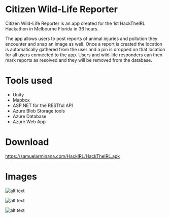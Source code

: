 # Citizen Wild-Life Reporter
Citizen Wild-Life Reporter is an app created for the 1st HackTheIRL Hackathon in Melbourne Florida in 36 hours.

The app allows users to post reports of animal injuries and pollution they encounter and snap an image as well. Once a report is created the location is automatically gathered from the user and a pin is dropped on that location for all users connected to the app. Users and wild-life responders can then mark reports as resolved and they will be removed from the database.

# Tools used
- Unity
- Mapbox
- ASP.NET for the RESTful API
- Azure Blob Storage tools
- Azure Database
- Azure Web App

# Download
https://samuelarminana.com/HackIRL/HackTheIRL.apk

# Images
![alt text](https://samuelarminana.com/u/12018-11-05_19-49-05.png.png)

![alt text](https://samuelarminana.com/u/12018-11-05_19-48-57.png.png)

![alt text](https://samuelarminana.com/u/12018-11-05_19-48-41.png.png)
